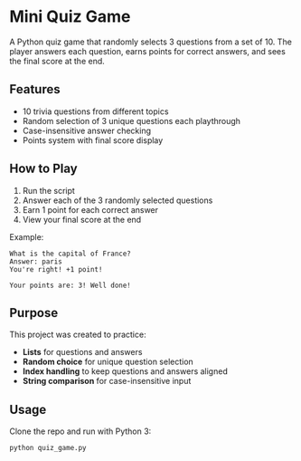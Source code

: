 # Mini Quiz Game

A Python quiz game that randomly selects 3 questions from a set of 10. The player answers each question, earns points for correct answers, and sees the final score at the end.

## Features

- 10 trivia questions from different topics  
- Random selection of 3 unique questions each playthrough  
- Case-insensitive answer checking  
- Points system with final score display  

## How to Play

1. Run the script  
2. Answer each of the 3 randomly selected questions  
3. Earn 1 point for each correct answer  
4. View your final score at the end  

Example:

```
What is the capital of France?
Answer: paris
You're right! +1 point!

Your points are: 3! Well done!
```


## Purpose

This project was created to practice:
- **Lists** for questions and answers  
- **Random choice** for unique question selection  
- **Index handling** to keep questions and answers aligned  
- **String comparison** for case-insensitive input  

## Usage

Clone the repo and run with Python 3:
```bash
python quiz_game.py


